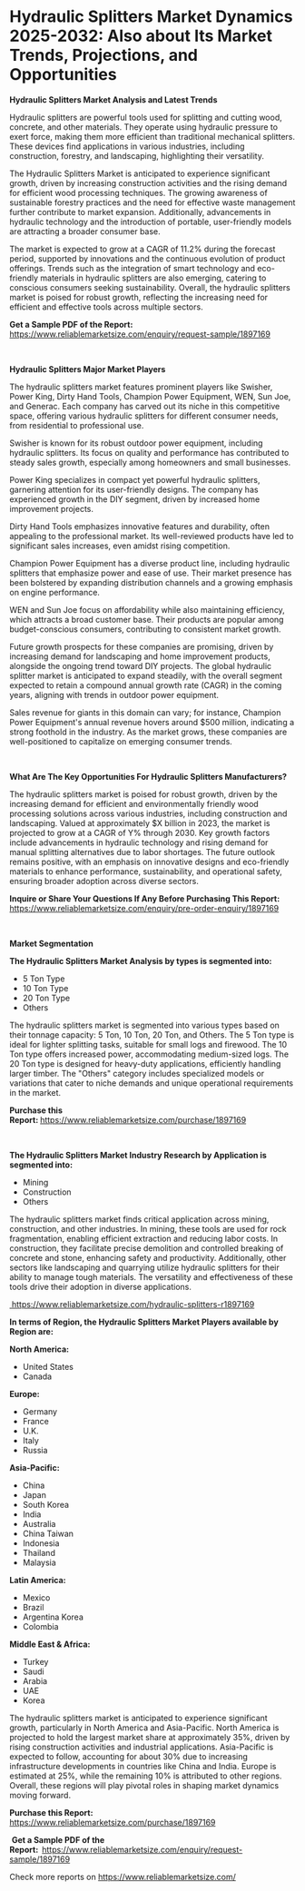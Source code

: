 <p><h1>Hydraulic Splitters Market Dynamics 2025-2032: Also about Its Market Trends, Projections, and Opportunities</h1></p><p><strong>Hydraulic Splitters Market Analysis and Latest Trends</strong></p>
<p><p>Hydraulic splitters are powerful tools used for splitting and cutting wood, concrete, and other materials. They operate using hydraulic pressure to exert force, making them more efficient than traditional mechanical splitters. These devices find applications in various industries, including construction, forestry, and landscaping, highlighting their versatility.</p><p>The Hydraulic Splitters Market is anticipated to experience significant growth, driven by increasing construction activities and the rising demand for efficient wood processing techniques. The growing awareness of sustainable forestry practices and the need for effective waste management further contribute to market expansion. Additionally, advancements in hydraulic technology and the introduction of portable, user-friendly models are attracting a broader consumer base.</p><p>The market is expected to grow at a CAGR of 11.2% during the forecast period, supported by innovations and the continuous evolution of product offerings. Trends such as the integration of smart technology and eco-friendly materials in hydraulic splitters are also emerging, catering to conscious consumers seeking sustainability. Overall, the hydraulic splitters market is poised for robust growth, reflecting the increasing need for efficient and effective tools across multiple sectors.</p></p>
<p><strong>Get a Sample PDF of the Report:&nbsp;</strong> <a href="https://www.reliablemarketsize.com/enquiry/request-sample/1897169?utm_campaign=3169&utm_medium=2&utm_source=Github&utm_content=ia&utm_term=11042025&utm_id=hydraulic-splitters">https://www.reliablemarketsize.com/enquiry/request-sample/1897169</a></p>
<p>&nbsp;</p>
<p><strong>Hydraulic Splitters Major Market Players</strong></p>
<p><p>The hydraulic splitters market features prominent players like Swisher, Power King, Dirty Hand Tools, Champion Power Equipment, WEN, Sun Joe, and Generac. Each company has carved out its niche in this competitive space, offering various hydraulic splitters for different consumer needs, from residential to professional use.</p><p>Swisher is known for its robust outdoor power equipment, including hydraulic splitters. Its focus on quality and performance has contributed to steady sales growth, especially among homeowners and small businesses.</p><p>Power King specializes in compact yet powerful hydraulic splitters, garnering attention for its user-friendly designs. The company has experienced growth in the DIY segment, driven by increased home improvement projects.</p><p>Dirty Hand Tools emphasizes innovative features and durability, often appealing to the professional market. Its well-reviewed products have led to significant sales increases, even amidst rising competition.</p><p>Champion Power Equipment has a diverse product line, including hydraulic splitters that emphasize power and ease of use. Their market presence has been bolstered by expanding distribution channels and a growing emphasis on engine performance.</p><p>WEN and Sun Joe focus on affordability while also maintaining efficiency, which attracts a broad customer base. Their products are popular among budget-conscious consumers, contributing to consistent market growth.</p><p>Future growth prospects for these companies are promising, driven by increasing demand for landscaping and home improvement products, alongside the ongoing trend toward DIY projects. The global hydraulic splitter market is anticipated to expand steadily, with the overall segment expected to retain a compound annual growth rate (CAGR) in the coming years, aligning with trends in outdoor power equipment.</p><p>Sales revenue for giants in this domain can vary; for instance, Champion Power Equipment's annual revenue hovers around $500 million, indicating a strong foothold in the industry. As the market grows, these companies are well-positioned to capitalize on emerging consumer trends.</p></p>
<p>&nbsp;</p>
<p><strong>What Are The Key Opportunities For Hydraulic Splitters Manufacturers?</strong></p>
<p><p>The hydraulic splitters market is poised for robust growth, driven by the increasing demand for efficient and environmentally friendly wood processing solutions across various industries, including construction and landscaping. Valued at approximately $X billion in 2023, the market is projected to grow at a CAGR of Y% through 2030. Key growth factors include advancements in hydraulic technology and rising demand for manual splitting alternatives due to labor shortages. The future outlook remains positive, with an emphasis on innovative designs and eco-friendly materials to enhance performance, sustainability, and operational safety, ensuring broader adoption across diverse sectors.</p></p>
<p><strong>Inquire or Share Your Questions If Any Before Purchasing This Report:</strong> <a href="https://www.reliablemarketsize.com/enquiry/pre-order-enquiry/1897169?utm_campaign=3169&utm_medium=2&utm_source=Github&utm_content=ia&utm_term=11042025&utm_id=hydraulic-splitters">https://www.reliablemarketsize.com/enquiry/pre-order-enquiry/1897169</a></p>
<p>&nbsp;</p>
<p><strong>Market Segmentation</strong></p>
<p><strong>The Hydraulic Splitters Market Analysis by types is segmented into:</strong></p>
<p><ul><li>5 Ton Type</li><li>10 Ton Type</li><li>20 Ton Type</li><li>Others</li></ul></p>
<p><p>The hydraulic splitters market is segmented into various types based on their tonnage capacity: 5 Ton, 10 Ton, 20 Ton, and Others. The 5 Ton type is ideal for lighter splitting tasks, suitable for small logs and firewood. The 10 Ton type offers increased power, accommodating medium-sized logs. The 20 Ton type is designed for heavy-duty applications, efficiently handling larger timber. The "Others" category includes specialized models or variations that cater to niche demands and unique operational requirements in the market.</p></p>
<p><strong>Purchase this Report:&nbsp;</strong><a href="https://www.reliablemarketsize.com/purchase/1897169?utm_campaign=3169&utm_medium=2&utm_source=Github&utm_content=ia&utm_term=11042025&utm_id=hydraulic-splitters">https://www.reliablemarketsize.com/purchase/1897169</a></p>
<p>&nbsp;</p>
<p><strong>The Hydraulic Splitters Market Industry Research by Application is segmented into:</strong></p>
<p><ul><li>Mining</li><li>Construction</li><li>Others</li></ul></p>
<p><p>The hydraulic splitters market finds critical application across mining, construction, and other industries. In mining, these tools are used for rock fragmentation, enabling efficient extraction and reducing labor costs. In construction, they facilitate precise demolition and controlled breaking of concrete and stone, enhancing safety and productivity. Additionally, other sectors like landscaping and quarrying utilize hydraulic splitters for their ability to manage tough materials. The versatility and effectiveness of these tools drive their adoption in diverse applications.</p></p>
<p><a href="https://www.reliablemarketsize.com/hydraulic-splitters-r1897169?utm_campaign=3169&utm_medium=2&utm_source=Github&utm_content=ia&utm_term=11042025&utm_id=hydraulic-splitters">&nbsp;https://www.reliablemarketsize.com/hydraulic-splitters-r1897169</a></p>
<p><strong>In terms of Region, the Hydraulic Splitters Market Players available by Region are:</strong></p>
<p>
    <p> <strong> North America: </strong>
        <ul>
            <li>United States</li>
            <li>Canada</li>
        </ul>
        </p> 
    <p> <strong> Europe: </strong>
        <ul>
            <li>Germany</li>
            <li>France</li>
            <li>U.K.</li>
            <li>Italy</li>
            <li>Russia</li>
        </ul>
        </p> 
    <p> <strong> Asia-Pacific: </strong>
        <ul>
            <li>China</li>
            <li>Japan</li>
            <li>South Korea</li>
            <li>India</li>
            <li>Australia</li>
            <li>China Taiwan</li>
            <li>Indonesia</li>
            <li>Thailand</li>
            <li>Malaysia</li>
        </ul>
        </p> 
    <p> <strong> Latin America: </strong>
        <ul>
            <li>Mexico</li>
            <li>Brazil</li>
            <li>Argentina Korea</li>
            <li>Colombia</li>
        </ul>
        </p> 
    <p> <strong> Middle East & Africa: </strong>
        <ul>
            <li>Turkey</li>
            <li>Saudi</li>
            <li>Arabia</li>
            <li>UAE</li>
            <li>Korea</li>
        </ul>
    </p>
    </p>
<p><p>The hydraulic splitters market is anticipated to experience significant growth, particularly in North America and Asia-Pacific. North America is projected to hold the largest market share at approximately 35%, driven by rising construction activities and industrial applications. Asia-Pacific is expected to follow, accounting for about 30% due to increasing infrastructure developments in countries like China and India. Europe is estimated at 25%, while the remaining 10% is attributed to other regions. Overall, these regions will play pivotal roles in shaping market dynamics moving forward.</p></p>
<p><strong>Purchase this Report: </strong><a href="https://www.reliablemarketsize.com/purchase/1897169?utm_campaign=3169&utm_medium=2&utm_source=Github&utm_content=ia&utm_term=11042025&utm_id=hydraulic-splitters">https://www.reliablemarketsize.com/purchase/1897169</a></p>
<p>&nbsp;<strong>Get a Sample PDF of the Report:&nbsp;&nbsp;</strong><a href="https://www.reliablemarketsize.com/enquiry/request-sample/1897169?utm_campaign=3169&utm_medium=2&utm_source=Github&utm_content=ia&utm_term=11042025&utm_id=hydraulic-splitters">https://www.reliablemarketsize.com/enquiry/request-sample/1897169</a></p>
<p><strong></strong></p>
<p>Check more reports on <a href="https://www.reliablemarketsize.com/?utm_campaign=3169&utm_medium=2&utm_source=Github&utm_content=ia&utm_term=11042025&utm_id=hydraulic-splitters">https://www.reliablemarketsize.com/</a></p>